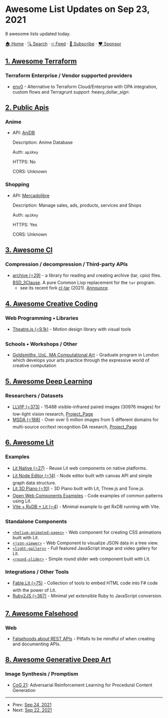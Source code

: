 # Awesome List Updates on Sep 23, 2021

8 awesome lists updated today.

[🏠 Home](/README.md) · [🔍 Search](https://www.trackawesomelist.com/search/) · [🔥 Feed](https://www.trackawesomelist.com/rss.xml) · [📮 Subscribe](https://trackawesomelist.us17.list-manage.com/subscribe?u=d2f0117aa829c83a63ec63c2f&id=36a103854c) · [❤️  Sponsor](https://github.com/sponsors/theowenyoung)



## [1. Awesome Terraform](/content/shuaibiyy/awesome-terraform/README.md)

### Terraform Enterprise / Vendor supported providers

*   [env0](https://env0.com) - Alternative to Terraform Cloud/Enterprise with OPA integration, custom flows and Terragrunt support :heavy\_dollar\_sign:

## [2. Public Apis](/content/public-apis/public-apis/README.md)

### Anime

- API: [AniDB](https://wiki.anidb.net/HTTP_API_Definition)

  Description: Anime Database

  Auth: `apiKey`

  HTTPS: No

  CORS: Unknown



### Shopping

- API: [Mercadolibre](https://developers.mercadolibre.cl/es_ar/api-docs-es)

  Description: Manage sales, ads, products, services and Shops

  Auth: `apiKey`

  HTTPS: Yes

  CORS: Unknown



## [3. Awesome Cl](/content/CodyReichert/awesome-cl/README.md)

### Compression / decompression / Third-party APIs

*   [archive (⭐29)](https://github.com/froydnj/archive) - a library for reading and creating archive (tar, cpio) files. [BSD\_3Clause](https://directory.fsf.org/wiki/License:BSD_3Clause). A pure Common Lisp replacement for the `tar` program.
    *   see its recent fork [cl-tar](https://common-lisp.net/project/cl-tar/) (2021). [Announce](https://www.timmons.dev/posts/new-project-cl-tar.html).

## [4. Awesome Creative Coding](/content/terkelg/awesome-creative-coding/README.md)

### Web Programming • Libraries

*   [Theatre.js (⭐9.1k)](https://github.com/ariaminaei/theatre) - Motion design library with visual tools

### Schools • Workshops / Other

*   [Goldsmiths, UoL, MA Computational Art](https://www.gold.ac.uk/pg/ma-computational-arts/) - Graduate program in London which develops your arts practice through the expressive world of creative computation

## [5. Awesome Deep Learning](/content/ChristosChristofidis/awesome-deep-learning/README.md)

### Researchers / Datasets

*   [LLVIP (⭐373)](https://github.com/bupt-ai-cz/LLVIP) - 15488 visible-infrared paired images (30976 images) for low-light vision research, [Project\_Page](https://bupt-ai-cz.github.io/LLVIP/)
*   [MSDA (⭐188)](https://github.com/bupt-ai-cz/Meta-SelfLearning) - Over over 5 million images from 5 different domains for multi-source ocr/text recognition DA research, [Project\_Page](https://bupt-ai-cz.github.io/Meta-SelfLearning/)

## [6. Awesome Lit](/content/web-padawan/awesome-lit/README.md)

### Examples

*   [Lit Native (⭐27)](https://github.com/rodydavis/lit-native) - Reuse Lit web components on native platforms.
*   [Lit Node Editor (⭐14)](https://github.com/rodydavis/lit-node-editor) - Node editor built with canvas API and simple graph data structure.
*   [Lit 3D Piano (⭐10)](https://github.com/rodydavis/lit-3d-piano/) - 3D Piano built with Lit, Three.js and Tone.js.
*   [Open Web Components Examples](https://open-wc.org/guides/developing-components/code-examples/#lit-html-and-lit-element) - Code examples of common patterns using Lit.
*   [Vite + RxDB + Lit (⭐4)](https://github.com/rodydavis/vite-rxdb-lit) - Minimal example to get RxDB running with Vite.

### Standalone Components

*   [`<helium-animated-pages>`](https://github.com/alangdm/helium-animated-pages) - Web component for creating CSS animations built with Lit.
*   [`<json-viewer>`](https://github.com/alenaksu/json-viewer) - Web Component to visualize JSON data in a tree view.
*   [`<light-gallery>`](https://github.com/sachinchoolur/lightGallery/tree/master/lightgallery-lit) - Full featured JavaScript image and video gallery for Lit.
*   [`<round-slider>`](https://github.com/thomasloven/round-slider) - Simple round slider web component built with Lit.

### Integrations / Other Tools

*   [Fable.Lit (⭐75)](https://github.com/fable-compiler/Fable.Lit) - Collection of tools to embed HTML code into F# code with the power of Lit.
*   [Ruby2JS (⭐367)](https://github.com/ruby2js/ruby2js) - Minimal yet extensible Ruby to JavaScript conversion.

## [7. Awesome Falsehood](/content/kdeldycke/awesome-falsehood/README.md)

### Web

*   [Falsehoods about REST APIs](https://web.archive.org/web/20201112010147/http://slinkp.com/falsehoods-programmers-believe-about-apis.html) - Pitfalls to be mindful of when creating and documenting APIs.

## [8. Awesome Generative Deep Art](/content/filipecalegario/awesome-generative-deep-art/README.md)

### Image Synthesis / Promptism

*   [CoG 21](https://www.ea.com/seed/news/cog2021-adversarial-rl-content-generation): Adversarial Reinforcement Learning for Procedural Content Generation

---

- Prev: [Sep 24, 2021](/content/2021/09/24/README.md)
- Next: [Sep 22, 2021](/content/2021/09/22/README.md)